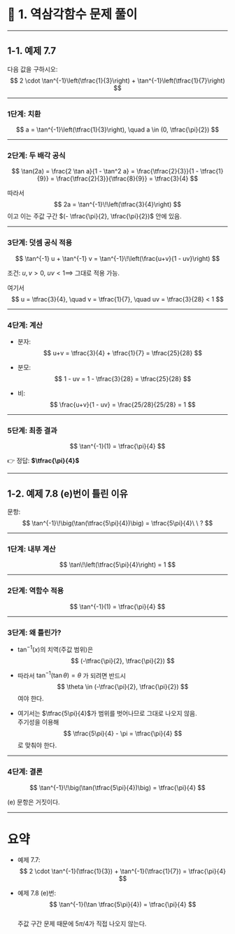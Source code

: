 # 📌 1. 역삼각함수 문제 풀이

---

## 1-1. 예제 7.7
다음 값을 구하시오:  
$$
2 \cdot \tan^{-1}\left(\tfrac{1}{3}\right) + \tan^{-1}\left(\tfrac{1}{7}\right)
$$

---

### 1단계: 치환
$$
a = \tan^{-1}\left(\tfrac{1}{3}\right), \quad a \in (0, \tfrac{\pi}{2})
$$

---

### 2단계: 두 배각 공식
$$
\tan(2a) = \frac{2 \tan a}{1 - \tan^2 a}
= \frac{\tfrac{2}{3}}{1 - \tfrac{1}{9}}
= \frac{\tfrac{2}{3}}{\tfrac{8}{9}}
= \tfrac{3}{4}
$$

따라서
$$
2a = \tan^{-1}\!\left(\tfrac{3}{4}\right)
$$
이고 이는 주값 구간 $(- \tfrac{\pi}{2}, \tfrac{\pi}{2})$ 안에 있음.

---

### 3단계: 덧셈 공식 적용
$$
\tan^{-1} u + \tan^{-1} v = \tan^{-1}\!\left(\frac{u+v}{1 - uv}\right)
$$

조건: $u,v > 0$, $uv < 1 \implies$ 그대로 적용 가능.

여기서
$$
u = \tfrac{3}{4}, \quad v = \tfrac{1}{7}, \quad uv = \tfrac{3}{28} < 1
$$

---

### 4단계: 계산
- 분자:
$$
u+v = \tfrac{3}{4} + \tfrac{1}{7} = \tfrac{25}{28}
$$

- 분모:
$$
1 - uv = 1 - \tfrac{3}{28} = \tfrac{25}{28}
$$

- 비:
$$
\frac{u+v}{1 - uv} = \frac{25/28}{25/28} = 1
$$

---

### 5단계: 최종 결과
$$
\tan^{-1}(1) = \tfrac{\pi}{4}
$$

👉 정답: **$\tfrac{\pi}{4}$**

---

## 1-2. 예제 7.8 (e)번이 틀린 이유

문항:  
$$
\tan^{-1}\!\big(\tan(\tfrac{5\pi}{4})\big) = \tfrac{5\pi}{4}\ \ ? 
$$

---

### 1단계: 내부 계산
$$
\tan\!\left(\tfrac{5\pi}{4}\right) = 1
$$

---

### 2단계: 역함수 적용
$$
\tan^{-1}(1) = \tfrac{\pi}{4}
$$

---

### 3단계: 왜 틀린가?
- $\tan^{-1}(x)$의 치역(주값 범위)은
$$
(-\tfrac{\pi}{2}, \tfrac{\pi}{2})
$$

- 따라서 $\tan^{-1}(\tan \theta) = \theta$ 가 되려면 반드시
$$
\theta \in (-\tfrac{\pi}{2}, \tfrac{\pi}{2})
$$
여야 한다.

- 여기서는 $\tfrac{5\pi}{4}$가 범위를 벗어나므로 그대로 나오지 않음.  
  주기성을 이용해
$$
\tfrac{5\pi}{4} - \pi = \tfrac{\pi}{4}
$$
로 맞춰야 한다.

---

### 4단계: 결론
$$
\tan^{-1}\!\big(\tan(\tfrac{5\pi}{4})\big) = \tfrac{\pi}{4}
$$

 (e) 문항은 거짓이다.

---

# 요약
- 예제 7.7:  
$$
2 \cdot \tan^{-1}(\tfrac{1}{3}) + \tan^{-1}(\tfrac{1}{7}) = \tfrac{\pi}{4}
$$

- 예제 7.8 (e)번:  
$$
\tan^{-1}(\tan \tfrac{5\pi}{4}) = \tfrac{\pi}{4}
$$  
주값 구간 문제 때문에 $5\pi/4$가 직접 나오지 않는다.

